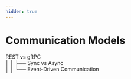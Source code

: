 ```yaml
---
hidden: true
---
```


# Communication Models

REST vs gRPC\
│ │ ├── Sync vs Async\
│ │ └── Event-Driven Communication
